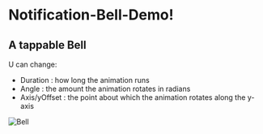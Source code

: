 # Notification-Bell-Demo!


## A tappable Bell

U can change:
* Duration : how long the animation runs
* Angle : the amount the animation rotates in radians
* Axis/yOffset : the point about which the animation rotates along the y-axis

![Bell](https://github.com/mesutgdk/Notification-Bell-Demo/assets/112901255/16bf2b3e-d9aa-4db0-a3fe-1dba8b9709de)
